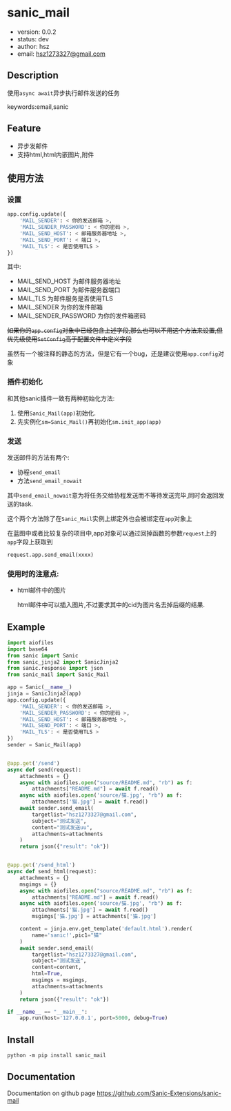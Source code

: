 # sanic_mail

+ version: 0.0.2
+ status: dev
+ author: hsz
+ email: hsz1273327@gmail.com

## Description

使用`async await`异步执行邮件发送的任务

keywords:email,sanic

## Feature

+ 异步发邮件
+ 支持html,html内嵌图片,附件

## 使用方法

### 设置

```python
app.config.update({
    'MAIL_SENDER': < 你的发送邮箱 >,
    'MAIL_SENDER_PASSWORD': < 你的密码 >,
    'MAIL_SEND_HOST': < 邮箱服务器地址 >,
    'MAIL_SEND_PORT': < 端口 >,
    'MAIL_TLS': < 是否使用TLS >
})
```

其中:

+ MAIL_SEND_HOST 为邮件服务器地址
+ MAIL_SEND_PORT 为邮件服务器端口
+ MAIL_TLS 为邮件服务是否使用TLS
+ MAIL_SENDER 为你的发件邮箱
+ MAIL_SENDER_PASSWORD 为你的发件箱密码

~~如果你的`app.config`对象中已经包含上述字段,那么也可以不用这个方法来设置,但优先级使用`SetConfig`高于配置文件中定义字段~~

虽然有一个被注释的静态的方法，但是它有一个bug，还是建议使用`app.config`对象

### 插件初始化

和其他sanic插件一致有两种初始化方法:

1. 使用`Sanic_Mail(app)`初始化.
2. 先实例化`sm=Sanic_Mail()`再初始化`sm.init_app(app)`

### 发送

发送邮件的方法有两个:

+ 协程`send_email`
+ 方法`send_email_nowait`

其中`send_email_nowait`意为将任务交给协程发送而不等待发送完毕,同时会返回发送的task.

这个两个方法除了在`Sanic_Mail`实例上绑定外也会被绑定在`app`对象上

在蓝图中或者比较复杂的项目中,app对象可以通过回掉函数的参数`request`上的`app`字段上获取到

```python
request.app.send_email(xxxx)
```

### 使用时的注意点:

+ html邮件中的图片

    html邮件中可以插入图片,不过要求其中的cid为图片名去掉后缀的结果.

## Example

```python
import aiofiles
import base64
from sanic import Sanic
from sanic_jinja2 import SanicJinja2
from sanic.response import json
from sanic_mail import Sanic_Mail

app = Sanic(__name__)
jinja = SanicJinja2(app)
app.config.update({
    'MAIL_SENDER': < 你的发送邮箱 >,
    'MAIL_SENDER_PASSWORD': < 你的密码 >,
    'MAIL_SEND_HOST': < 邮箱服务器地址 >,
    'MAIL_SEND_PORT': < 端口 >,
    'MAIL_TLS': < 是否使用TLS >
})
sender = Sanic_Mail(app)


@app.get('/send')
async def send(request):
    attachments = {}
    async with aiofiles.open("source/README.md", "rb") as f:
        attachments["README.md"] = await f.read()
    async with aiofiles.open('source/猫.jpg', "rb") as f:
        attachments['猫.jpg'] = await f.read()
    await sender.send_email(
        targetlist="hsz1273327@gmail.com",
        subject="测试发送",
        content="测试发送uu",
        attachments=attachments
    )
    return json({"result": "ok"})


@app.get('/send_html')
async def send_html(request):
    attachments = {}
    msgimgs = {}
    async with aiofiles.open("source/README.md", "rb") as f:
        attachments["README.md"] = await f.read()
    async with aiofiles.open('source/猫.jpg', "rb") as f:
        attachments['猫.jpg'] = await f.read()
        msgimgs['猫.jpg'] = attachments['猫.jpg']

    content = jinja.env.get_template('default.html').render(
        name='sanic!',pic1="猫"
    )
    await sender.send_email(
        targetlist="hsz1273327@gmail.com",
        subject="测试发送",
        content=content,
        html=True,
        msgimgs = msgimgs,
        attachments=attachments
    )
    return json({"result": "ok"})

if __name__ == "__main__":
    app.run(host='127.0.0.1', port=5000, debug=True)
````

## Install

`python -m pip install sanic_mail`

## Documentation

Documentation on github page <https://github.com/Sanic-Extensions/sanic-mail>
